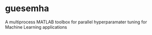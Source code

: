 # guesemha
A multiprocess MATLAB toolbox for parallel hyperparamater tuning for Machine Learning applications
